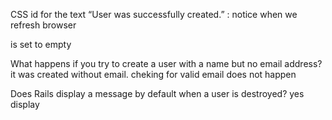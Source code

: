 CSS id for the text “User was successfully created.” :
  notice
  when we refresh browser <p id = notice> is set to empty
  
  What happens if you try to create a user with a name but no email address? 
  it was created without email. cheking for valid email does not happen
  
  
  Does Rails display a message by default when a user is destroyed? yes display
  